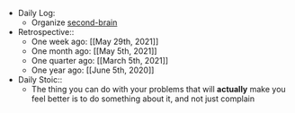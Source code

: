 - Daily Log:
    - Organize [second-brain](https://github.com/paulliwali/second-brain)
- Retrospective::
    - One week ago: [[May 29th, 2021]]
    - One month ago: [[May 5th, 2021]]
    - One quarter ago: [[March 5th, 2021]]
    - One year ago: [[June 5th, 2020]]
- Daily Stoic::
    - The thing you can do with your problems that will __actually__ make you feel better is to do something about it, and not just complain

